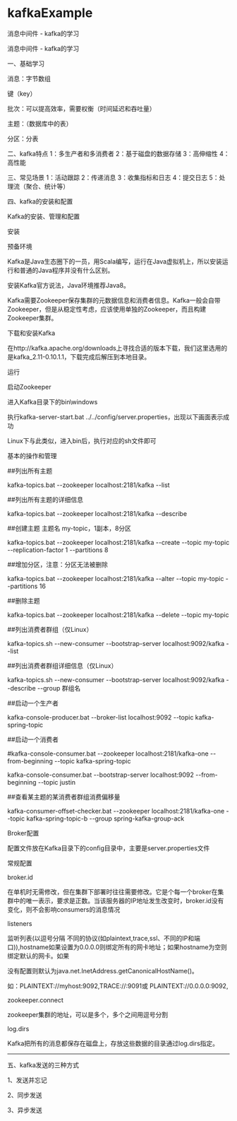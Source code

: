 # kafkaExample
消息中间件 - kafka的学习

消息中间件 - kafka的学习

一、基础学习

消息：字节数组

键（key）

批次：可以提高效率，需要权衡（时间延迟和吞吐量）

主题：（数据库中的表）

分区：分表

二、kafka特点 1：多生产者和多消费者 2：基于磁盘的数据存储 3：高伸缩性 4：高性能

三、常见场景 1：活动跟踪 2：传递消息 3：收集指标和日志 4：提交日志 5：处理流（聚合、统计等）

四、kafka的安装和配置

Kafka的安装、管理和配置

安装

预备环境

Kafka是Java生态圈下的一员，用Scala编写，运行在Java虚拟机上，所以安装运行和普通的Java程序并没有什么区别。

安装Kafka官方说法，Java环境推荐Java8。

Kafka需要Zookeeper保存集群的元数据信息和消费者信息。Kafka一般会自带Zookeeper，但是从稳定性考虑，应该使用单独的Zookeeper，而且构建Zookeeper集群。

下载和安装Kafka

在http://kafka.apache.org/downloads上寻找合适的版本下载，我们这里选用的是kafka_2.11-0.10.1.1，下载完成后解压到本地目录。

运行

启动Zookeeper

进入Kafka目录下的bin\windows

执行kafka-server-start.bat ../../config/server.properties，出现以下画面表示成功

Linux下与此类似，进入bin后，执行对应的sh文件即可

基本的操作和管理

##列出所有主题

kafka-topics.bat --zookeeper localhost:2181/kafka --list

##列出所有主题的详细信息

kafka-topics.bat --zookeeper localhost:2181/kafka --describe

##创建主题 主题名 my-topic，1副本，8分区

kafka-topics.bat --zookeeper localhost:2181/kafka --create --topic my-topic --replication-factor 1 --partitions 8

##增加分区，注意：分区无法被删除

kafka-topics.bat --zookeeper localhost:2181/kafka --alter --topic my-topic --partitions 16

##删除主题

kafka-topics.bat --zookeeper localhost:2181/kafka --delete --topic my-topic

##列出消费者群组（仅Linux）

kafka-topics.sh --new-consumer --bootstrap-server localhost:9092/kafka --list

##列出消费者群组详细信息（仅Linux）

kafka-topics.sh --new-consumer --bootstrap-server localhost:9092/kafka --describe --group 群组名

##启动一个生产者

kafka-console-producer.bat --broker-list localhost:9092 --topic kafka-spring-topic

##启动一个消费者

#kafka-console-consumer.bat --zookeeper localhost:2181/kafka-one --from-beginning --topic kafka-spring-topic

kafka-console-consumer.bat --bootstrap-server localhost:9092 --from-beginning --topic justin

##查看某主题的某消费者群组消费偏移量

kafka-consumer-offset-checker.bat --zookeeper localhost:2181/kafka-one --topic kafka-spring-topic-b --group spring-kafka-group-ack

Broker配置

配置文件放在Kafka目录下的config目录中，主要是server.properties文件

常规配置

broker.id

在单机时无需修改，但在集群下部署时往往需要修改。它是个每一个broker在集群中的唯一表示，要求是正数。当该服务器的IP地址发生改变时，broker.id没有变化，则不会影响consumers的消息情况

listeners

监听列表(以逗号分隔 不同的协议(如plaintext,trace,ssl、不同的IP和端口)),hostname如果设置为0.0.0.0则绑定所有的网卡地址；如果hostname为空则绑定默认的网卡。如果

没有配置则默认为java.net.InetAddress.getCanonicalHostName()。

如：PLAINTEXT://myhost:9092,TRACE://:9091或 PLAINTEXT://0.0.0.0:9092,

zookeeper.connect

zookeeper集群的地址，可以是多个，多个之间用逗号分割

log.dirs

Kafka把所有的消息都保存在磁盘上，存放这些数据的目录通过log.dirs指定。

************************************************************************************
五、kafka发送的三种方式

1、发送并忘记

2、同步发送

3、异步发送